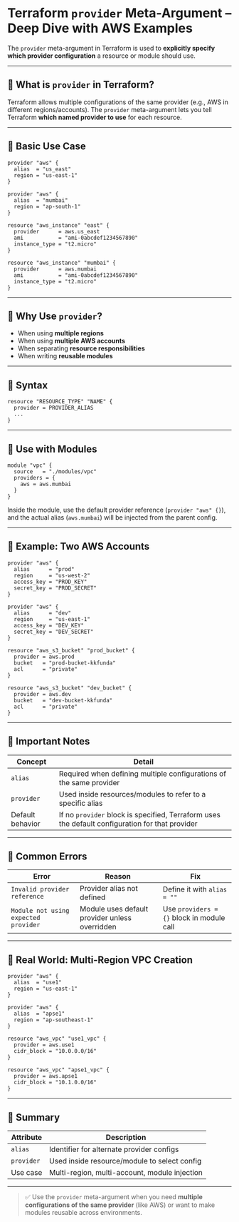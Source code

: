 # Terraform `provider` Meta-Argument – Deep Dive with AWS Examples

The `provider` meta-argument in Terraform is used to **explicitly specify which provider configuration** a resource or module should use.

---

## 🔹 What is `provider` in Terraform?

Terraform allows multiple configurations of the same provider (e.g., AWS in different regions/accounts). The `provider` meta-argument lets you tell Terraform **which named provider to use** for each resource.

---

## 🔹 Basic Use Case

```hcl
provider "aws" {
  alias  = "us_east"
  region = "us-east-1"
}

provider "aws" {
  alias  = "mumbai"
  region = "ap-south-1"
}

resource "aws_instance" "east" {
  provider      = aws.us_east
  ami           = "ami-0abcdef1234567890"
  instance_type = "t2.micro"
}

resource "aws_instance" "mumbai" {
  provider      = aws.mumbai
  ami           = "ami-0abcdef1234567890"
  instance_type = "t2.micro"
}
````

---

## 🔹 Why Use `provider`?

* When using **multiple regions**
* When using **multiple AWS accounts**
* When separating **resource responsibilities**
* When writing **reusable modules**

---

## 🔹 Syntax

```hcl
resource "RESOURCE_TYPE" "NAME" {
  provider = PROVIDER_ALIAS
  ...
}
```

---

## 🔹 Use with Modules

```hcl
module "vpc" {
  source   = "./modules/vpc"
  providers = {
    aws = aws.mumbai
  }
}
```

Inside the module, use the default provider reference (`provider "aws" {}`), and the actual alias (`aws.mumbai`) will be injected from the parent config.

---

## 🔹 Example: Two AWS Accounts

```hcl
provider "aws" {
  alias      = "prod"
  region     = "us-west-2"
  access_key = "PROD_KEY"
  secret_key = "PROD_SECRET"
}

provider "aws" {
  alias      = "dev"
  region     = "us-east-1"
  access_key = "DEV_KEY"
  secret_key = "DEV_SECRET"
}

resource "aws_s3_bucket" "prod_bucket" {
  provider = aws.prod
  bucket   = "prod-bucket-kkfunda"
  acl      = "private"
}

resource "aws_s3_bucket" "dev_bucket" {
  provider = aws.dev
  bucket   = "dev-bucket-kkfunda"
  acl      = "private"
}
```

---

## 🔹 Important Notes

| Concept          | Detail                                                                                          |
| ---------------- | ----------------------------------------------------------------------------------------------- |
| `alias`          | Required when defining multiple configurations of the same provider                             |
| `provider`       | Used inside resources/modules to refer to a specific alias                                      |
| Default behavior | If no `provider` block is specified, Terraform uses the default configuration for that provider |

---

## 🔹 Common Errors

| Error                                | Reason                                         | Fix                                       |
| ------------------------------------ | ---------------------------------------------- | ----------------------------------------- |
| `Invalid provider reference`         | Provider alias not defined                     | Define it with `alias = ""`               |
| `Module not using expected provider` | Module uses default provider unless overridden | Use `providers = {}` block in module call |

---

## 🔹 Real World: Multi-Region VPC Creation

```hcl
provider "aws" {
  alias  = "use1"
  region = "us-east-1"
}

provider "aws" {
  alias  = "apse1"
  region = "ap-southeast-1"
}

resource "aws_vpc" "use1_vpc" {
  provider = aws.use1
  cidr_block = "10.0.0.0/16"
}

resource "aws_vpc" "apse1_vpc" {
  provider = aws.apse1
  cidr_block = "10.1.0.0/16"
}
```

---

## 🧠 Summary

| Attribute  | Description                                   |
| ---------- | --------------------------------------------- |
| `alias`    | Identifier for alternate provider configs     |
| `provider` | Used inside resource/module to select config  |
| Use case   | Multi-region, multi-account, module injection |

---

> ✅ Use the `provider` meta-argument when you need **multiple configurations of the same provider** (like AWS) or want to make modules reusable across environments.

